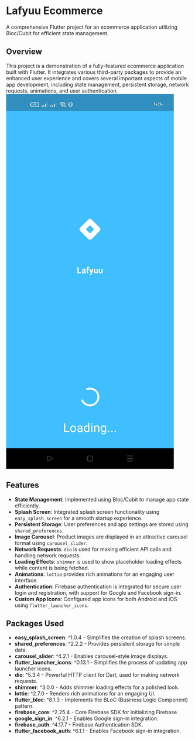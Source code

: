 # Lafyuu Ecommerce

A comprehensive Flutter project for an ecommerce application utilizing Bloc/Cubit for efficient state management.

## Overview

This project is a demonstration of a fully-featured ecommerce application built with Flutter. It integrates various third-party packages to provide an enhanced user experience and covers several important aspects of mobile app development, including state management, persistent storage, network requests, animations, and user authentication.
![App Screenshot](assets/app/1.jpg)

## Features

- **State Management**: Implemented using Bloc/Cubit to manage app state efficiently.
- **Splash Screen**: Integrated splash screen functionality using `easy_splash_screen` for a smooth startup experience.
- **Persistent Storage**: User preferences and app settings are stored using `shared_preferences`.
- **Image Carousel**: Product images are displayed in an attractive carousel format using `carousel_slider`.
- **Network Requests**: `dio` is used for making efficient API calls and handling network requests.
- **Loading Effects**: `shimmer` is used to show placeholder loading effects while content is being fetched.
- **Animations**: `lottie` provides rich animations for an engaging user interface.
- **Authentication**: Firebase authentication is integrated for secure user login and registration, with support for Google and Facebook sign-in.
- **Custom App Icons**: Configured app icons for both Android and iOS using `flutter_launcher_icons`.

## Packages Used

- **easy_splash_screen**: ^1.0.4 - Simplifies the creation of splash screens.
- **shared_preferences**: ^2.2.2 - Provides persistent storage for simple data.
- **carousel_slider**: ^4.2.1 - Enables carousel-style image displays.
- **flutter_launcher_icons**: ^0.13.1 - Simplifies the process of updating app launcher icons.
- **dio**: ^5.3.4 - Powerful HTTP client for Dart, used for making network requests.
- **shimmer**: ^3.0.0 - Adds shimmer loading effects for a polished look.
- **lottie**: ^2.7.0 - Renders rich animations for an engaging UI.
- **flutter_bloc**: ^8.1.3 - Implements the BLoC (Business Logic Component) pattern.
- **firebase_core**: ^2.25.4 - Core Firebase SDK for initializing Firebase.
- **google_sign_in**: ^6.2.1 - Enables Google sign-in integration.
- **firebase_auth**: ^4.17.7 - Firebase Authentication SDK.
- **flutter_facebook_auth**: ^6.1.1 - Enables Facebook sign-in integration.
